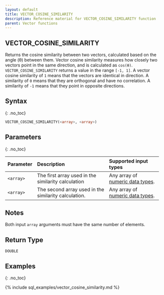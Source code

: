 ```yaml
---
layout: default
title: VECTOR_COSINE_SIMILARITY
description: Reference material for VECTOR_COSINE_SIMILARITY function
parent: Vector functions
---
```


## VECTOR_COSINE_SIMILARITY

Returns the cosine similarity between two vectors, calculated based on the angle (θ) between them. Vector cosine similarity measures how closely two vectors point in the same direction, and is calculated as `cos(θ)`. `VECTOR_COSINE_SIMILARITY` returns a value in the range `[-1, 1]`. A vector cosine similarity of `1` means that the vectors are identical in direction. A similarity of `0` means that they are orthogonal and have no correlation. A similarity of `-1` means that they point in opposite directions.

## Syntax
{: .no_toc}

```sql
VECTOR_COSINE_SIMILARITY(<array>, <array>)
```
## Parameters
{: .no_toc}

| Parameter | Description                                          | Supported input types                                           |
|:----------|:-----------------------------------------------------|:----------------------------------------------------------------|
| `<array>` | The first array used in the similarity calculation   | Any array of [numeric data types](../../data-types.md#numeric). |
| `<array>` | The second array used in the similarity calculation. | Any array of [numeric data types](../../data-types.md#numeric). |

## Notes
Both input `array` arguments must have the same number of elements.

## Return Type
`DOUBLE`

## Examples
{: .no_toc}

{% include sql_examples/vector_cosine_similarity.md %}

